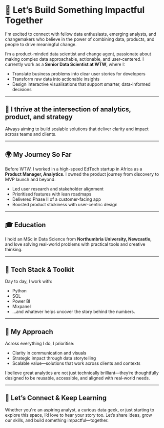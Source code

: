 # 👋 Let’s Build Something Impactful Together

I'm excited to connect with fellow data enthusiasts, emerging analysts, and changemakers who believe in the power of combining data, products, and people to drive meaningful change.

I’m a product-minded data scientist and change agent, passionate about making complex data approachable, actionable, and user-centered. I currently work as a **Senior Data Scientist at WTW**, where I:

- Translate business problems into clear user stories for developers  
- Transform raw data into actionable insights  
- Design interactive visualisations that support smarter, data-informed decisions  

---

## 🧠 I thrive at the intersection of analytics, product, and strategy

Always aiming to build scalable solutions that deliver clarity and impact across teams and clients.

---

## 🌍 My Journey So Far

Before WTW, I worked in a high-speed EdTech startup in Africa as a **Product Manager, Analytics**. I owned the product journey from discovery to MVP launch and beyond:

- Led user research and stakeholder alignment  
- Prioritised features with lean roadmaps  
- Delivered Phase II of a customer-facing app  
- Boosted product stickiness with user-centric design  

---

## 🎓 Education

I hold an MSc in Data Science from **Northumbria University, Newcastle**, and love solving real-world problems with practical tools and creative thinking.

---

## 🧰 Tech Stack & Toolkit

Day to day, I work with:

- Python  
- SQL  
- Power BI  
- Mixpanel  
- ...and whatever helps uncover the story behind the numbers.

---

## 💬 My Approach

Across everything I do, I prioritise:

- Clarity in communication and visuals  
- Strategic impact through data storytelling  
- Scalable value—solutions that work across clients and contexts  

I believe great analytics are not just technically brilliant—they’re thoughtfully designed to be reusable, accessible, and aligned with real-world needs.

---

## 🤝 Let’s Connect & Keep Learning

Whether you're an aspiring analyst, a curious data geek, or just starting to explore this space, I’d love to hear your story too. Let’s share ideas, grow our skills, and build something impactful—together.
